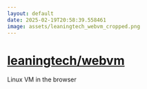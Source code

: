 ```yaml
---
layout: default
date: 2025-02-19T20:58:39.558461
image: assets/leaningtech_webvm_cropped.png
---
```


# [leaningtech/webvm](https://github.com/leaningtech/webvm)

Linux VM in the browser
